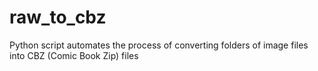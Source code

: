 # raw_to_cbz
Python script automates the process of converting folders of image files into CBZ (Comic Book Zip) files
